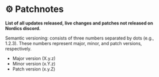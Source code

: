 # ⚙️ Patchnotes

**List of all updates released, live changes and patches not released on Nordics discord.**

Semantic versioning: consists of three numbers separated by dots (e.g., 1.2.3). These numbers represent major, minor, and patch versions, respectively.

* Major version (X.y.z)
* Minor version (x.Y.z)
* Patch version (x.y.Z)
